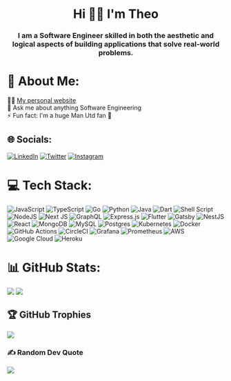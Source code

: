 <h1 align="center">Hi 👋🏼 I'm Theo</h1>
<h3 align="center">I am a Software Engineer skilled in both the aesthetic and logical aspects of building applications that solve real-world problems.</h3>

# 💫 About Me:

👨‍💻 [My personal website](https://theophilus.dev) <br>
💬 Ask me about anything Software Engineering<br>
⚡ Fun fact: I'm a huge Man Utd fan 🔴 

## 🌐 Socials:

[![LinkedIn](https://img.shields.io/badge/LinkedIn-%230077B5.svg?logo=linkedin&logoColor=white)](https://linkedin.com/in/theo-o) [![Twitter](https://img.shields.io/badge/Twitter-%231DA1F2.svg?logo=Twitter&logoColor=white)](https://twitter.com/theo_codes) [![Instagram](https://img.shields.io/badge/Instagram-%23E4405F.svg?logo=Instagram&logoColor=white)](https://instagram.com/theo_codes)

# 💻 Tech Stack:

![JavaScript](https://img.shields.io/badge/javascript-%23323330.svg?style=for-the-badge&logo=javascript&logoColor=%23F7DF1E) ![TypeScript](https://img.shields.io/badge/typescript-%23007ACC.svg?style=for-the-badge&logo=typescript&logoColor=white) ![Go](https://img.shields.io/badge/go-%2300ADD8.svg?style=for-the-badge&logo=go&logoColor=white) ![Python](https://img.shields.io/badge/python-3670A0?style=for-the-badge&logo=python&logoColor=ffdd54) ![Java](https://img.shields.io/badge/java-%23ED8B00.svg?style=for-the-badge&logo=java&logoColor=white) ![Dart](https://img.shields.io/badge/dart-%230175C2.svg?style=for-the-badge&logo=dart&logoColor=white) ![Shell Script](https://img.shields.io/badge/shell_script-%23121011.svg?style=for-the-badge&logo=gnu-bash&logoColor=white) ![NodeJS](https://img.shields.io/badge/node.js-6DA55F?style=for-the-badge&logo=node.js&logoColor=white) ![Next JS](https://img.shields.io/badge/Next-black?style=for-the-badge&logo=next.js&logoColor=white) ![GraphQL](https://img.shields.io/badge/-GraphQL-E10098?style=for-the-badge&logo=graphql&logoColor=white) ![Express.js](https://img.shields.io/badge/express.js-%23404d59.svg?style=for-the-badge&logo=express&logoColor=%2361DAFB) ![Flutter](https://img.shields.io/badge/Flutter-%2302569B.svg?style=for-the-badge&logo=Flutter&logoColor=white) ![Gatsby](https://img.shields.io/badge/Gatsby-%23663399.svg?style=for-the-badge&logo=gatsby&logoColor=white) ![NestJS](https://img.shields.io/badge/nestjs-%23E0234E.svg?style=for-the-badge&logo=nestjs&logoColor=white) ![React](https://img.shields.io/badge/react-%2320232a.svg?style=for-the-badge&logo=react&logoColor=%2361DAFB) ![MongoDB](https://img.shields.io/badge/MongoDB-%234ea94b.svg?style=for-the-badge&logo=mongodb&logoColor=white) ![MySQL](https://img.shields.io/badge/mysql-%2300f.svg?style=for-the-badge&logo=mysql&logoColor=white) ![Postgres](https://img.shields.io/badge/postgres-%23316192.svg?style=for-the-badge&logo=postgresql&logoColor=white) ![Kubernetes](https://img.shields.io/badge/kubernetes-%23326ce5.svg?style=for-the-badge&logo=kubernetes&logoColor=white) ![Docker](https://img.shields.io/badge/docker-%230db7ed.svg?style=for-the-badge&logo=docker&logoColor=white) ![GitHub Actions](https://img.shields.io/static/v1?style=for-the-badge&message=GitHub+Actions&color=2088FF&logo=GitHub+Actions&logoColor=FFFFFF&label=) ![CircleCI](https://img.shields.io/static/v1?style=for-the-badge&message=CircleCI&color=343434&logo=CircleCI&logoColor=FFFFFF&label=) ![Grafana](https://img.shields.io/static/v1?style=for-the-badge&message=Grafana&color=F46800&logo=Grafana&logoColor=FFFFFF&label=) ![Prometheus](https://img.shields.io/static/v1?style=for-the-badge&message=Prometheus&color=E6522C&logo=Prometheus&logoColor=FFFFFF&label=) ![AWS](https://img.shields.io/static/v1?style=for-the-badge&message=AWS&color=232F3E&logo=Amazon+AWS&logoColor=FFFFFF&label=) ![Google Cloud](https://img.shields.io/static/v1?style=for-the-badge&message=Google+Cloud&color=4285F4&logo=Google+Cloud&logoColor=FFFFFF&label=) ![Heroku](https://img.shields.io/badge/heroku-%23430098.svg?style=for-the-badge&logo=heroku&logoColor=white) 

# 📊 GitHub Stats:

<!-- ![](https://github-readme-stats.vercel.app/api?username=theocod3s&theme=dark&hide_border=false&include_all_commits=true&count_private=true)<br/> -->
![](https://github-readme-stats.vercel.app/api/top-langs/?username=theocod3s&langs_count=8&theme=dark&hide_border=false&include_all_commits=true&count_private=true&layout=compact)
![](https://github-readme-streak-stats.herokuapp.com/?user=theocod3s&theme=dark&hide_border=false)<br/>

## 🏆 GitHub Trophies

![](https://github-profile-trophy.vercel.app/?username=theocod3s&theme=radical&no-frame=true&no-bg=false&margin-w=4)

### ✍️ Random Dev Quote

![](https://quotes-github-readme.vercel.app/api?type=horizontal&theme=radical)

